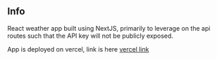 ## Info

React weather app built using NextJS, primarily to leverage on the api routes such that the API key will not be publicly exposed.

App is deployed on vercel, link is here [vercel link](https://react-weather-dusky.vercel.app/)
